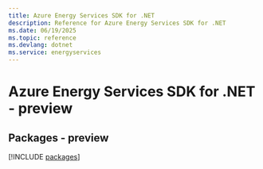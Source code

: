 ```yaml
---
title: Azure Energy Services SDK for .NET
description: Reference for Azure Energy Services SDK for .NET
ms.date: 06/19/2025
ms.topic: reference
ms.devlang: dotnet
ms.service: energyservices
---
```

# Azure Energy Services SDK for .NET - preview
## Packages - preview
[!INCLUDE [packages](energy-services-index.md)]